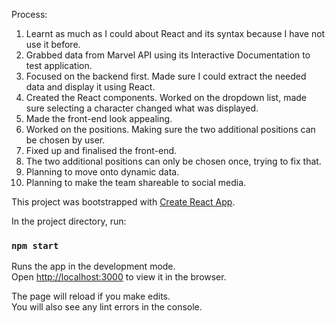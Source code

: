 Process:
1. Learnt as much as I could about React and its syntax because I have not use it before.
2. Grabbed data from Marvel API using its Interactive Documentation to test application.
3. Focused on the backend first. Made sure I could extract the needed data and display it using React.
4. Created the React components. Worked on the dropdown list, made sure selecting a character changed what was displayed.
5. Made the front-end look appealing.
6. Worked on the positions. Making sure the two additional positions can be chosen by user.
7. Fixed up and finalised the front-end.
8. The two additional positions can only be chosen once, trying to fix that.
9. Planning to move onto dynamic data.
10. Planning to make the team shareable to social media.

This project was bootstrapped with [Create React App](https://github.com/facebook/create-react-app).

In the project directory, run:

### `npm start`

Runs the app in the development mode.\
Open [http://localhost:3000](http://localhost:3000) to view it in the browser.

The page will reload if you make edits.\
You will also see any lint errors in the console.
